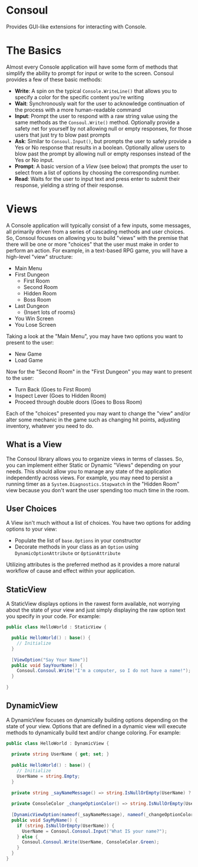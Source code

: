 # Consoul
Provides GUI-like extensions for interacting with Console.

# The Basics
Almost every Console application will have some form of methods that simplify the ability to prompt for input or write to the screen. Consoul provides a few of these basic methods:

 - **Write**: A spin on the typical `Console.WriteLine()` that allows you to specify a color for the specific content you're writing
 - **Wait**: Synchronously wait for the user to acknowledge continuation of the process with a more human-readable command
 - **Input**: Prompt the user to respond with a raw string value using the same methods as the `Consoul.Write()` method. Optionally provide a safety net for yourself by not allowing null or empty responses, for those users that just try to blow past prompts
 - **Ask**: Similar to `Consoul.Input()`, but prompts the user to safely provide a Yes or No response that results in a boolean. Optionally allow users to blow past the prompt by allowing null or empty responses instead of the Yes or No input.
 - **Prompt**: A basic version of a *View* (see below) that prompts the user to select from a list of options by choosing the corresponding number.
 - **Read**: Waits for the user to input text and press enter to submit their response, yielding a string of their response.

# Views
A Console application will typically consist of a few inputs, some messages, all primarily driven from a series of cascading methods and user choices. So, Consoul focuses on allowing you to build "views" with the premise that there will be one or more "choices" that the user must make in order to perform an action. For example, in a text-based RPG game, you will have a high-level "view" structure:

 - Main Menu
 - First Dungeon
   - First Room
   - Second Room
   - Hidden Room
   - Boss Room
 - Last Dungeon
   - {Insert lots of rooms}
 - You Win Screen
 - You Lose Screen

Taking a look at the "Main Menu", you may have two options you want to present to the user:

 - New Game
 - Load Game

Now for the "Second Room" in the "First Dungeon" you may want to present to the user:

 - Turn Back (Goes to First Room)
 - Inspect Lever (Goes to Hidden Room)
 - Proceed through double doors (Goes to Boss Room)

Each of the "choices" presented you may want to change the "view" and/or alter some mechanic in the game such as changing hit points, adjusting inventory, whatever you need to do.

## What is a View
The Consoul library allows you to organize views in terms of classes. So, you can implement either Static or Dynamic "Views" depending on your needs. This should allow you to manage any state of the application independently across views. For example, you may need to persist a running timer as a `System.Diagnostics.Stopwatch` in the "Hidden Room" view because you don't want the user spending too much time in the room.

## User Choices
A View isn't much without a list of choices. You have two options for adding options to your view:

 - Populate the list of `base.Options` in your constructor
 - Decorate methods in your class as an `Option` using `DynamicOptionAttribute` or `OptionAttribute`
 
Utilizing attributes is the preferred method as it provides a more natural workflow of cause and effect within your application.

## StaticView
A StaticView displays options in the rawest form available, not worrying about the state of your view and just simply displaying the raw option text you specify in your code. For example:

``` csharp
public class HelloWorld : StaticView {

  public HelloWorld() : base() {
    // Initialize
  }
  
  [ViewOption("Say Your Name")]
  public void SayYourName() {
    Consoul.Consoul.Write("I'm a computer, so I do not have a name!");
  }
  
}
```

## DynamicView
A DynamicView focuses on dynamically building options depending on the state of your view. Options that are defined in a dynamic view will execute methods to dynamically build text and/or change coloring. For example: 

``` csharp
public class HelloWorld : DynamicView {
  
  private string UserName { get; set; }
  
  public HelloWorld() : base() {
    // Initialize
    UserName = string.Empty;
  }
  
  private string _sayNameMessage() => string.IsNullOrEmpty(UserName) ? "Enter Name..." : "Say my name";
  
  private ConsoleColor _changeOptionColor() => string.IsNullOrEmpty(UserName) ? ConsoleColor.Red : ConsoleColor.Green;
  
  [DynamicViewOption(nameof(_sayNameMessage), nameof(_changeOptionColor))]
  public void SayMyName() {
    if (string.IsNullOrEmpty(UserName)) {
      UserName = Consoul.Consoul.Input("What IS your name?");
    } else {
      Consoul.Consoul.Write(UserName, ConsoleColor.Green);
    }
  }
}
```

